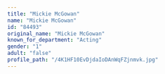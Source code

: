 ```yaml
---
title: "Mickie McGowan"
name: "Mickie McGowan"
id: "84493"
original_name: "Mickie McGowan"
known_for_department: "Acting"
gender: "1"
adult: "false"
profile_path: "/4K1HF10EvDjdaIoDAnWqFZjnmvk.jpg"
---
```

